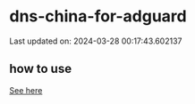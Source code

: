 # dns-china-for-adguard

Last updated on: 2024-03-28 00:17:43.602137

## how to use

[See here](https://github.com/AdguardTeam/AdGuardHome/wiki/Configuration#upstreams-from-file)